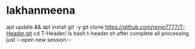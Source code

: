 # lakhanmeena
apt update &amp;&amp; apt install git -y git clone https://github.com/remo7777/T-Header.git cd T-Header/ ls bash t-header.sh after complete all processing just --open new session--
